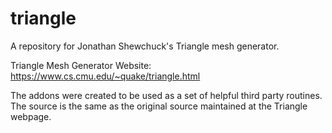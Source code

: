 # triangle

A repository for Jonathan Shewchuck's Triangle mesh generator.

Triangle Mesh Generator Website: https://www.cs.cmu.edu/~quake/triangle.html

The addons were created to be used as a set of helpful third party routines. The source is the same as the original source maintained at the Triangle webpage.
